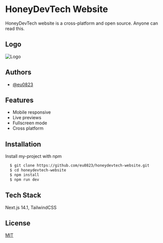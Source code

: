 
# HoneyDevTech Website

HoneyDevTech website is a cross-platform and open source. Anyone can read this.

## Logo

![Logo](https://honeydevtech.com/images/logo.png)


## Authors

- [@eu0823](https://www.github.com/eu0823)


## Features

- Mobile responsive
- Live previews
- Fullscreen mode
- Cross platform


## Installation

Install my-project with npm

```bash
  $ git clone https://github.com/eu0823/honeydevtech-website.git
  $ cd honeydevtech-website
  $ npm install
  $ npm run dev
```
    
## Tech Stack

Next.js 14.1, TailwindCSS

## License

[MIT](https://choosealicense.com/licenses/mit/)
